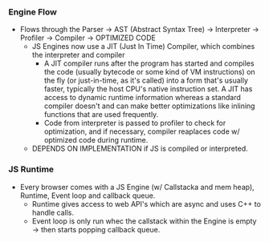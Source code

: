 ### Engine Flow ###
  - Flows through the Parser -> AST (Abstract Syntax Tree) -> Interpreter -> Profiler -> Compiler -> OPTIMIZED CODE
    - JS Engines now use a JIT (Just In Time) Compiler, which combines the interpreter and compiler
      - A JIT compiler runs after the program has started and compiles the code (usually bytecode or some kind of VM instructions) on the fly (or just-in-time, as it's called) into a form that's usually faster, typically the host CPU's native instruction set. A JIT has access to dynamic runtime information whereas a standard compiler doesn't and can make better optimizations like inlining functions that are used frequently.
      - Code from interpreter is passed to profiler to check for optimization, and if necessary, compiler reaplaces code w/ optimized code during runtime.
    - DEPENDS ON IMPLEMENTATION if JS is compiled or interpreted.

### JS Runtime ###
  - Every browser comes with a JS Engine (w/ Callstacka and mem heap), Runtime, Event loop and callback queue.
    - Runtime gives access to web API's which are async and uses C++ to handle calls.
    - Event loop is only run whec the callstack within the Engine is empty -> then starts popping callback queue.